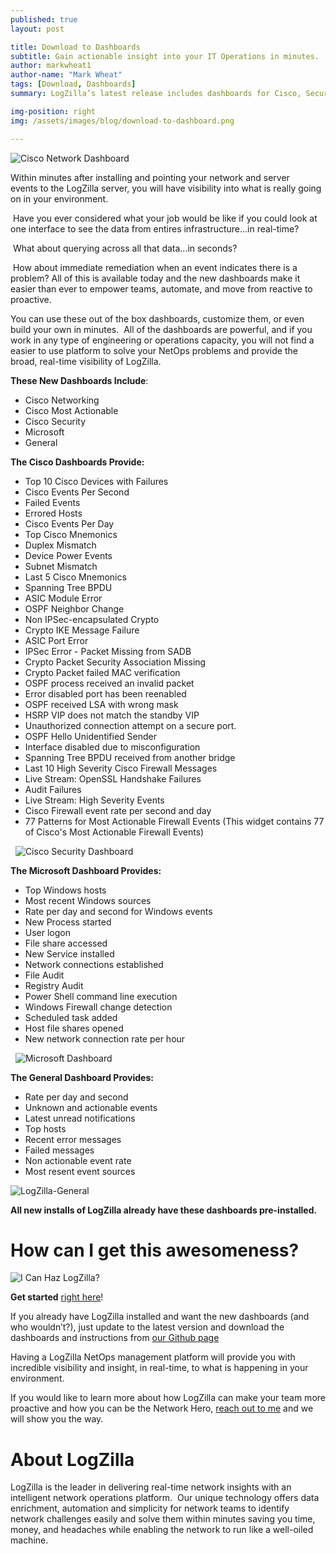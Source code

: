 ```yaml
---
published: true
layout: post

title: Download to Dashboards
subtitle: Gain actionable insight into your IT Operations in minutes.
author: markwheat1
author-name: "Mark Wheat"
tags: [Download, Dashboards]
summary: LogZilla’s latest release includes dashboards for Cisco, Security, and Windows...

img-position: right
img: /assets/images/blog/download-to-dashboard.png

---
```


![Cisco Network Dashboard](http://i.imgur.com/ASANkj6.png)

 Within minutes after installing and pointing your network and server events to the LogZilla server, you will have visibility into what is really going on in your environment. 

 Have you ever considered what your job would be like if you could look at one interface to see the data from entires infrastructure...in real-time? 

 What about querying across all that data...in seconds? 

 How about immediate remediation when an event indicates there is a problem? All of this is available today and the new dashboards make it easier than ever to empower teams, automate, and move from reactive to proactive.  

You can use these out of the box dashboards, customize them, or even build your own in minutes.  All of the dashboards are powerful, and if you work in any type of engineering or operations capacity, you will not find a easier to use platform to solve your NetOps problems and provide the broad, real-time visibility of LogZilla.

**These New Dashboards Include**:

*   Cisco Networking
*   Cisco Most Actionable 
*   Cisco Security 
*   Microsoft 
*   General

**The Cisco Dashboards Provide:**

*   Top 10 Cisco Devices with Failures
*   Cisco Events Per Second
*   Failed Events
*   Errored Hosts
*   Cisco Events Per Day
*   Top Cisco Mnemonics
*   Duplex Mismatch
*   Device Power Events
*   Subnet Mismatch
*   Last 5 Cisco Mnemonics 
*   Spanning Tree BPDU
*   ASIC Module Error
*   OSPF Neighbor Change
*   Non IPSec-encapsulated Crypto
*   Crypto IKE Message Failure
*   ASIC Port Error
*   IPSec Error - Packet Missing from SADB
*   Crypto Packet Security Association Missing
*   Crypto Packet failed MAC verification
*   OSPF process received an invalid packet
*   Error disabled port has been reenabled
*   OSPF received LSA with wrong mask
*   HSRP VIP does not match the standby VIP
*   Unauthorized connection attempt on a secure port.
*   OSPF Hello Unidentified Sender
*   Interface disabled due to misconfiguration
*   Spanning Tree BPDU received from another bridge 
*   Last 10 High Severity Cisco Firewall Messages
*   Live Stream: OpenSSL Handshake Failures
*   Audit Failures
*   Live Stream: High Severity Events
*   Cisco Firewall event rate per second and day
*   77 Patterns for Most Actionable Firewall Events (This widget contains 77 of Cisco's Most Actionable Firewall Events)

  ![Cisco Security Dashboard](http://i.imgur.com/iLmEzs5.png)

**The Microsoft Dashboard Provides:**

*   Top Windows hosts
*   Most recent Windows sources
*   Rate per day and second for Windows events
*   New Process started
*   User logon 
*   File share accessed
*   New Service installed
*   Network connections established
*   File Audit
*   Registry Audit
*   Power Shell command line execution
*   Windows Firewall change detection
*   Scheduled task added
*   Host file shares opened
*   New network connection rate per hour

  ![Microsoft Dashboard](http://i.imgur.com/WoJjQtv.png)

**The General Dashboard Provides:**

*   Rate per day and second
*   Unknown and actionable events
*   Latest unread notifications
*   Top hosts
*   Recent error messages
*   Failed messages
*   Non actionable event rate
*   Most resent event sources

![LogZilla-General](http://i.imgur.com/rZ6BA2E.png)

**All new installs of LogZilla already have these dashboards pre-installed.**


# How can I get this awesomeness?

![I Can Haz LogZilla?](https://cdn.meme.am/instances/150x150/45820.jpg)


**Get started** [right here](http://bit.ly/1RGNwdv)!

 If you already have LogZilla installed and want the new dashboards (and who wouldn’t?), just update to the latest version and download the dashboards and instructions from [our Github page](http://bit.ly/2qxFwS8)

 Having a LogZilla NetOps management platform will provide you with incredible visibility and insight, in real-time, to what is happening in your environment. 

 If you would like to learn more about how LogZilla can make your team more proactive and how you can be the Network Hero, [reach out to me](mailto:mwheat@logzilla.net) and we will show you the way.  


# About LogZilla

LogZilla is the leader in delivering real-time network insights with an intelligent network operations platform.  Our unique technology offers data enrichment, automation and simplicity for network teams to identify network challenges easily and solve them within minutes saving you time, money, and headaches while enabling the network to run like a well-oiled machine.
